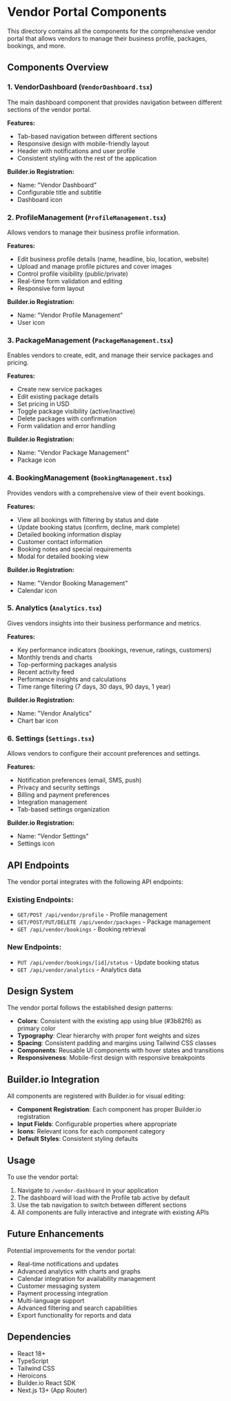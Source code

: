 # Vendor Portal Components

This directory contains all the components for the comprehensive vendor portal that allows vendors to manage their business profile, packages, bookings, and more.

## Components Overview

### 1. VendorDashboard (`VendorDashboard.tsx`)
The main dashboard component that provides navigation between different sections of the vendor portal.

**Features:**
- Tab-based navigation between different sections
- Responsive design with mobile-friendly layout
- Header with notifications and user profile
- Consistent styling with the rest of the application

**Builder.io Registration:**
- Name: "Vendor Dashboard"
- Configurable title and subtitle
- Dashboard icon

### 2. ProfileManagement (`ProfileManagement.tsx`)
Allows vendors to manage their business profile information.

**Features:**
- Edit business profile details (name, headline, bio, location, website)
- Upload and manage profile pictures and cover images
- Control profile visibility (public/private)
- Real-time form validation and editing
- Responsive form layout

**Builder.io Registration:**
- Name: "Vendor Profile Management"
- User icon

### 3. PackageManagement (`PackageManagement.tsx`)
Enables vendors to create, edit, and manage their service packages and pricing.

**Features:**
- Create new service packages
- Edit existing package details
- Set pricing in USD
- Toggle package visibility (active/inactive)
- Delete packages with confirmation
- Form validation and error handling

**Builder.io Registration:**
- Name: "Vendor Package Management"
- Package icon

### 4. BookingManagement (`BookingManagement.tsx`)
Provides vendors with a comprehensive view of their event bookings.

**Features:**
- View all bookings with filtering by status and date
- Update booking status (confirm, decline, mark complete)
- Detailed booking information display
- Customer contact information
- Booking notes and special requirements
- Modal for detailed booking view

**Builder.io Registration:**
- Name: "Vendor Booking Management"
- Calendar icon

### 5. Analytics (`Analytics.tsx`)
Gives vendors insights into their business performance and metrics.

**Features:**
- Key performance indicators (bookings, revenue, ratings, customers)
- Monthly trends and charts
- Top-performing packages analysis
- Recent activity feed
- Performance insights and calculations
- Time range filtering (7 days, 30 days, 90 days, 1 year)

**Builder.io Registration:**
- Name: "Vendor Analytics"
- Chart bar icon

### 6. Settings (`Settings.tsx`)
Allows vendors to configure their account preferences and settings.

**Features:**
- Notification preferences (email, SMS, push)
- Privacy and security settings
- Billing and payment preferences
- Integration management
- Tab-based settings organization

**Builder.io Registration:**
- Name: "Vendor Settings"
- Settings icon

## API Endpoints

The vendor portal integrates with the following API endpoints:

### Existing Endpoints:
- `GET/POST /api/vendor/profile` - Profile management
- `GET/POST/PUT/DELETE /api/vendor/packages` - Package management
- `GET /api/vendor/bookings` - Booking retrieval

### New Endpoints:
- `PUT /api/vendor/bookings/[id]/status` - Update booking status
- `GET /api/vendor/analytics` - Analytics data

## Design System

The vendor portal follows the established design patterns:

- **Colors**: Consistent with the existing app using blue (#3b82f6) as primary color
- **Typography**: Clear hierarchy with proper font weights and sizes
- **Spacing**: Consistent padding and margins using Tailwind CSS classes
- **Components**: Reusable UI components with hover states and transitions
- **Responsiveness**: Mobile-first design with responsive breakpoints

## Builder.io Integration

All components are registered with Builder.io for visual editing:

- **Component Registration**: Each component has proper Builder.io registration
- **Input Fields**: Configurable properties where appropriate
- **Icons**: Relevant icons for each component category
- **Default Styles**: Consistent styling defaults

## Usage

To use the vendor portal:

1. Navigate to `/vendor-dashboard` in your application
2. The dashboard will load with the Profile tab active by default
3. Use the tab navigation to switch between different sections
4. All components are fully interactive and integrate with existing APIs

## Future Enhancements

Potential improvements for the vendor portal:

- Real-time notifications and updates
- Advanced analytics with charts and graphs
- Calendar integration for availability management
- Customer messaging system
- Payment processing integration
- Multi-language support
- Advanced filtering and search capabilities
- Export functionality for reports and data

## Dependencies

- React 18+
- TypeScript
- Tailwind CSS
- Heroicons
- Builder.io React SDK
- Next.js 13+ (App Router)